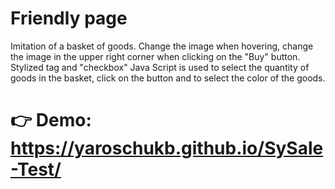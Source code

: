 # Friendly page

Imitation of a basket of goods. Change the image when hovering, change the image in the upper right corner when clicking on the "Buy" button. Stylized tag and "checkbox" Java Script is used to select the quantity of goods in the basket, click on the button and to select the color of the goods. 

# 👉 Demo: https://yaroschukb.github.io/SySale-Test/
